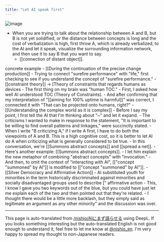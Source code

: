 ```yaml
---
title: "Let AI speak first"
---
```


![image](https://gyazo.com/74344051f7c220b015078625fd4b9aef/thumb/1000)

- When you are trying to talk about the relationship between A and B, but B is not yet solidified, or the distance between concepts is long and the cost of verbalization is high, first throw A, which is already verbalized, to the AI and let it speak, visualize the surrounding information network, and then use it to say B that you want to say.
    - [[connection of distant object]].

concrete example
    - [[During the continuation of the precise change production]]
    - Trying to connect "surefire performance" with "life," first checking to see if you understand the concept of "surefire performance."
    - [[constraint theory]] → [Theory of constraints that regards humans as devices
    - The first thing on my brain was "human TOC."
    - First, I asked how well AI understood TOC (Theory of Constraints).
    - And after confirming that my interpretation of "[[aiming for 100% uptime is harmful]]" was correct, I connected it with "That can be projected onto humans, right?"
    - [[Understanding the complex world as it is complex]]
    - Before I say my point, I first tell the AI that I'm thinking about "~" and let it expand.
        - The criticisms I wanted to make in response to the statement, "It is important to be willing to find overall patterns and linkages," were succinctly stated.
        - When I write "B criticizing A," if I write A first, I have to do both the viewpoints of A and B. This is a high cognitive cost, so it is better to let AI do A when criticizing what is generally considered to be true.
    - In this conversation, we're [[Summons abstract concepts]] and [[spread a net]].
        - Here's another example: [[Summons abstract concepts]].
            - I let him explain the new metaphor of combining "abstract concepts" with "invocation."
            - And then, to omit the context of "interacting with AI", [["concept "summoned" by AI"]] is modified to [["concept "summoned" by AI"]].
    - [[Silver Democracy and Affirmative Action]]
    - AI substituted youth for minorities in the term historically discriminated against minorities and socially disadvantaged groups used to describe [" affirmative action
    - This, I know I gave you two keywords out of the blue, but you could have just let me explain each of the two and then pointed out that they're related.
    - I thought there would be a little more backlash, but they simply said as legitimate an argument as any other minority" and the discussion was over.


---
This page is auto-translated from [/nishio/AIにまず語らせる](https://scrapbox.io/nishio/AIにまず語らせる) using DeepL. If you looks something interesting but the auto-translated English is not good enough to understand it, feel free to let me know at [@nishio_en](https://twitter.com/nishio_en). I'm very happy to spread my thought to non-Japanese readers.